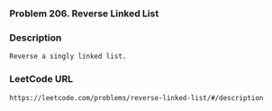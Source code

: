 ### Problem 206. Reverse Linked List

### Description 
	Reverse a singly linked list.

### LeetCode URL 
	https://leetcode.com/problems/reverse-linked-list/#/description